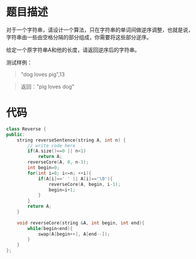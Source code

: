 # 题目描述
对于一个字符串，请设计一个算法，只在字符串的单词间做逆序调整，也就是说，字符串由一些由空格分隔的部分组成，你需要将这些部分逆序。

给定一个原字符串A和他的长度，请返回逆序后的字符串。

测试样例：
> "dog loves pig",13

> 返回："pig loves dog"

# 代码
```cpp
class Reverse {
public:
    string reverseSentence(string A, int n) {
        // write code here
        if(A.size()==0 || n<1)
            return A;
        reverseCore(A, 0, n-1);
        int begin=0;
        for(int i=0; i<=n; ++i){
            if(A[i]==' ' || A[i]=='\0'){
                reverseCore(A, begin, i-1);
                begin=i+1;
            }
        }
        return A;
    }
    
    void reverseCore(string &A, int begin, int end){
        while(begin<end){
            swap(A[begin++], A[end--]);
        }
    }
};
```
